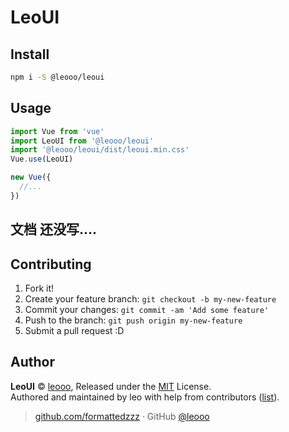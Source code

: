 # LeoUI

## Install

```bash
npm i -S @leooo/leoui
```

## Usage

```js
import Vue from 'vue'
import LeoUI from '@leooo/leoui'
import '@leooo/leoui/dist/leoui.min.css'
Vue.use(LeoUI)

new Vue({
  //...
})
```

## 文档 还没写....

## Contributing

1. Fork it!
2. Create your feature branch: `git checkout -b my-new-feature`
3. Commit your changes: `git commit -am 'Add some feature'`
4. Push to the branch: `git push origin my-new-feature`
5. Submit a pull request :D

## Author

**LeoUI** © [leooo](https://github.com/formattedzzz), Released under the [MIT](./LICENSE) License.<br>
Authored and maintained by leo with help from contributors ([list](https://github.com/formattedzzz/leo4js/contributors)).

> [github.com/formattedzzz](https://github.com/formattedzzz) · GitHub [@leooo](https://github.com/formattedzzz)